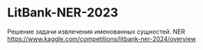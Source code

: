 # LitBank-NER-2023
Решение задачи извлечения именованных сущностей. 
NER https://www.kaggle.com/competitions/litbank-ner-2024/overview 
